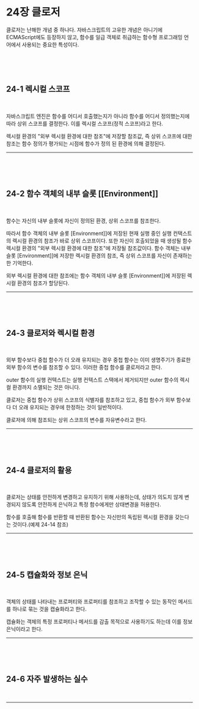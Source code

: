 # 24장 클로저

클로저는 난해한 개념 중 하나다. 자바스크립트의 고유한 개념은 아니기에 ECMAScript에도 등장하지 않고, 함수를 일급 객체로 취급하는 함수형 프로그래밍 언어에서 사용되는 중요한 특성이다.

<br>
<br>
<br>

## 24-1 렉시컬 스코프

<br>

자바스크립트 엔진은 함수를 어디서 호출했는지가 아니라 함수를 어디서 정의했는지에 따라 상위 스코프를 결정한다. 이를 렉시컬 스코프(정적 스코프)라고 한다.

렉시컬 환경의 "외부 렉시컬 환경에 대한 참조"에 저장할 참조값, 즉 상위 스코프에 대한 참조는 함수 정의가 평가되는 시점에 함수가 정의 된 환경에 의해 결정된다.

---

<br>
<br>
<br>

## 24-2 함수 객체의 내부 슬롯 [[Environment]]

<br>

함수는 자신의 내부 슬롯에 자신이 정의된 환경, 상위 스코프를 참조한다.

따라서 함수 객체의 내부 슬롯 [Environment]]에 저장된 현재 실행 중인 실행 컨택스트의 렉시컬 환경의 참조가 바로 상위 스코프이다. 또한 자신이 호출되었을 때 생성될 함수 렉시컬 환경의 "외부 렉시컬 환경에 대한 참조"에 저장될 참조값이다. 함수 객체는 내부 슬롯 [Environment]]에 저장한 렉시컬 환경의 참조, 즉 상위 스코프를 자신이 존재하는 한 기억한다.

외부 렉시컬 환경에 대한 참조에는 함수 객체의 내부 슬롯 [Environment]]에 저장된 렉시컬 환경의 참조가 할당된다.

---

<br>
<br>
<br>

## 24-3 클로저와 렉시컬 환경

<br>

외부 함수보다 중첩 함수가 더 오래 유지되는 경우 중첩 함수는 이미 생명주기가 종료한 외부 함수의 변수를 참조할 수 있다. 이러한 중첩 함수를 클로저라고 한다.

outer 함수의 실행 컨텍스트는 실행 컨텍스트 스택에서 제거되지만 outer 함수의 렉시컬 환경까지 소멸되는 것은 아니다.

클로저는 중첩 함수가 상위 스코프의 식별자를 참조하고 있고, 중첩 함수가 외부 함수보다 더 오래 유지되는 경우에 한정하는 것이 일반적이다.

클로저에 의해 참조되는 상위 스코프의 변수를 자유변수라고 한다.

---

<br>
<br>
<br>

## 24-4 클로저의 활용

<br>

클로저는 상태를 안전하게 변경하고 유지하기 위해 사용하는데, 상태가 의도치 않게 변경되지 않도록 안전하게 은닉하고 특정 함수에게만 상태변경을 허용한다.

함수를 호출해 함수를 반환할 때 반환된 함수는 자신만의 독립된 렉시컬 환경을 갖는다는 것이다.(예제 24-14 참조)

---

<br>
<br>
<br>

## 24-5 캡슐화와 정보 은닉

<br>

객체의 상태를 나타내는 프로퍼티와 프로퍼티를 참조하고 조작할 수 있는 동작인 메서드를 하나로 묶는 것을 캡슐화라고 한다.

캡슐화는 객체의 특정 프로퍼티나 메서드를 감출 목적으로 사용하기도 하는데 이를 정보 은닉이라고 한다.

---

<br>
<br>
<br>

## 24-6 자주 발생하는 실수

<br>

---

<br>
<br>
<br>
